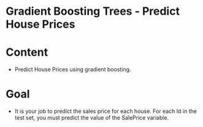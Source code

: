 # Gradient Boosting Trees - Predict House Prices

# Content
- Predict House Prices using gradient boosting.

# Goal
- It is your job to predict the sales price for each house. For each Id in the test set, you must predict the value of the SalePrice variable. 
